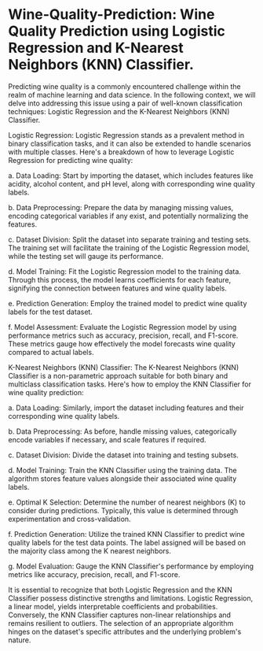 # Wine-Quality-Prediction: Wine Quality Prediction using Logistic Regression and K-Nearest Neighbors (KNN) Classifier.
Predicting wine quality is a commonly encountered challenge within the realm of machine learning and data science. In the following context, we will delve into addressing this issue using a pair of well-known classification techniques: Logistic Regression and the K-Nearest Neighbors (KNN) Classifier.

Logistic Regression: Logistic Regression stands as a prevalent method in binary classification tasks, and it can also be extended to handle scenarios with multiple classes. Here's a breakdown of how to leverage Logistic Regression for predicting wine quality:

a. Data Loading: Start by importing the dataset, which includes features like acidity, alcohol content, and pH level, along with corresponding wine quality labels.

b. Data Preprocessing: Prepare the data by managing missing values, encoding categorical variables if any exist, and potentially normalizing the features.

c. Dataset Division: Split the dataset into separate training and testing sets. The training set will facilitate the training of the Logistic Regression model, while the testing set will gauge its performance.

d. Model Training: Fit the Logistic Regression model to the training data. Through this process, the model learns coefficients for each feature, signifying the connection between features and wine quality labels.

e. Prediction Generation: Employ the trained model to predict wine quality labels for the test dataset.

f. Model Assessment: Evaluate the Logistic Regression model by using performance metrics such as accuracy, precision, recall, and F1-score. These metrics gauge how effectively the model forecasts wine quality compared to actual labels.

K-Nearest Neighbors (KNN) Classifier: The K-Nearest Neighbors (KNN) Classifier is a non-parametric approach suitable for both binary and multiclass classification tasks. Here's how to employ the KNN Classifier for wine quality prediction:

a. Data Loading: Similarly, import the dataset including features and their corresponding wine quality labels.

b. Data Preprocessing: As before, handle missing values, categorically encode variables if necessary, and scale features if required.

c. Dataset Division: Divide the dataset into training and testing subsets.

d. Model Training: Train the KNN Classifier using the training data. The algorithm stores feature values alongside their associated wine quality labels.

e. Optimal K Selection: Determine the number of nearest neighbors (K) to consider during predictions. Typically, this value is determined through experimentation and cross-validation.

f. Prediction Generation: Utilize the trained KNN Classifier to predict wine quality labels for the test data points. The label assigned will be based on the majority class among the K nearest neighbors.

g. Model Evaluation: Gauge the KNN Classifier's performance by employing metrics like accuracy, precision, recall, and F1-score.

It is essential to recognize that both Logistic Regression and the KNN Classifier possess distinctive strengths and limitations. Logistic Regression, a linear model, yields interpretable coefficients and probabilities. Conversely, the KNN Classifier captures non-linear relationships and remains resilient to outliers. The selection of an appropriate algorithm hinges on the dataset's specific attributes and the underlying problem's nature.
